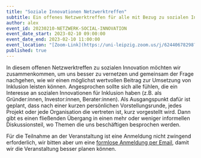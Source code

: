 ```yaml
---
title: "Soziale Innovationen Netzwerktreffen"
subtitle: Ein offenes Netzwerktreffen für alle mit Bezug zu sozialen Innovationen für Inklusion.
author: alex
event_id: 20230210-NETZWERK-SOCIAL-INNOVATION
event_date_start: 2023-02-10 09:00:00
event_date_end: 2023-02-10 11:00:00
event_location: "[Zoom-Link](https://uni-leipzig.zoom.us/j/62440678298?pwd=MmxucjBSejdlZEVacitCekVoNGMwQT09)"
published: true
---
```


In diesem offenen Netzwerktreffen zu sozialen Innovation möchten wir zusammenkommen, um uns besser zu vernetzen und gemeinsam der Frage nachgehen, wie wir einen möglichst wertvollen Beitrag zur Umsetzung von Inklusion leisten können. Angesprochen sollte sich alle fühlen, die ein Interesse an sozialen Innovationen für Inklusion haben (z.B. als Gründer:innen, Investor:innen, Berater:innen). Als Ausgangspunkt dafür ist geplant, dass nach einer kurzen persönlichen Vorstellungsrunde, jedes Projekt oder jede Organisation die vertreten ist, kurz vorgestellt wird. Dann gibt es einen fließenden Übergang in einen mehr oder weniger informellen Diskussionsteil, wo Themen die uns beschäftigen besprochen werden.

Für die Teilnahme an der Veranstaltung ist eine Anmeldung nicht zwingend erforderlich, wir bitten aber um eine [formlose Anmeldung per Email](mailto:sekretariat@inklusion.network), damit wir die Veranstaltung besser planen können. 